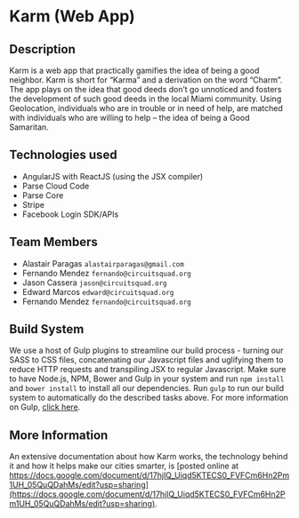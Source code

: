 # Karm (Web App)

## Description

Karm is a web app that practically gamifies the idea of being a good neighbor. Karm is short for “Karma” and a derivation on the word “Charm”. The app plays on the idea that good deeds don’t go unnoticed and fosters the development of such good deeds in the local Miami community. Using Geolocation, individuals who are in trouble or in need of help, are matched with individuals who are willing to help – the idea of being a Good Samaritan.

## Technologies used

* AngularJS with ReactJS (using the JSX compiler)
* Parse Cloud Code
* Parse Core
* Stripe
* Facebook Login SDK/APIs

## Team Members

* Alastair Paragas `alastairparagas@gmail.com`
* Fernando Mendez `fernando@circuitsquad.org`
* Jason Cassera `jason@circuitsquad.org`
* Edward Marcos `edward@circuitsquad.org`
* Fernando Mendez `fernando@circuitsquad.org`

## Build System

We use a host of Gulp plugins to streamline our build process - turning our SASS to CSS files, concatenating our Javascript files and uglifying them to reduce HTTP requests and transpiling JSX to regular Javascript. Make sure to have Node.js, NPM, Bower and Gulp in your system and run `npm install` and `bower install` to install all our dependencies. Run `gulp` to run our build system to automatically do the described tasks above. For more information on Gulp, [click here](http://gulpjs.com/).

## More Information

An extensive documentation about how Karm works, the technology behind it and how it helps make our cities smarter, is [posted online at https://docs.google.com/document/d/17hjlQ_Uiqd5KTECS0_FVFCm6Hn2Pm1UH_05QuQDahMs/edit?usp=sharing](https://docs.google.com/document/d/17hjlQ_Uiqd5KTECS0_FVFCm6Hn2Pm1UH_05QuQDahMs/edit?usp=sharing).